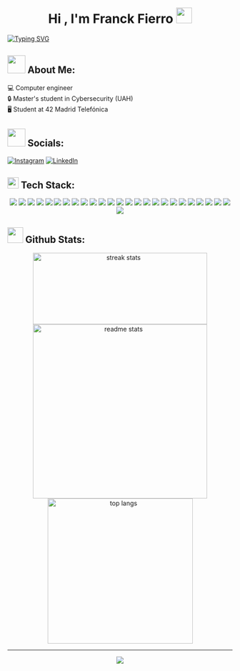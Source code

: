 <h1 align="center"><b>Hi , I'm Franck Fierro </b><img src="https://media.giphy.com/media/hvRJCLFzcasrR4ia7z/giphy.gif" width="35"></h1>

[![Typing SVG](https://readme-typing-svg.herokuapp.com?color=FF3670&size=35&center=true&vCenter=true&width=1000&lines=Welcome+to+my+GitHub+profile!;I'm+a+Computer+Engineer)](https://git.io/typing-svg)


## <img src="https://iconos8.es/icon/20523/light-on" width ="40"><b> About Me:</b>
💻 Computer engineer <br>
🔒 Master's student in Cybersecurity (UAH) <br>
🖥️ Student at 42 Madrid Telefónica


## <img src="https://media3.giphy.com/media/v1.Y2lkPTc5MGI3NjExcG92czA2NGRpNzJsYmo5d3JveGo5aTVsd3Q3cjFqZ3o2ZDF1ZG5xMCZlcD12MV9pbnRlcm5hbF9naWZfYnlfaWQmY3Q9cw/faWsfcwkzbfZQ3HOac/giphy.webp" width ="40"><b> Socials:</b>
[![Instagram](https://img.shields.io/badge/Instagram-%23E4405F.svg?logo=Instagram&logoColor=white)](https://instagram.com/franck.fierro) [![LinkedIn](https://img.shields.io/badge/LinkedIn-%230077B5.svg?logo=linkedin&logoColor=white)](https://linkedin.com/in/franckfierro) 


## <img src="https://media2.giphy.com/media/QssGEmpkyEOhBCb7e1/giphy.gif?cid=ecf05e47a0n3gi1bfqntqmob8g9aid1oyj2wr3ds3mg700bl&rid=giphy.gif" width ="25"><b> Tech Stack:</b>
<p align="center">
    <img src="https://img.shields.io/badge/c-%2300599C.svg?style=for-the-badge&logo=c&logoColor=white"/>
    <img src="https://img.shields.io/badge/html5-%23E34F26.svg?style=for-the-badge&logo=html5&logoColor=white"/>
    <img src="https://img.shields.io/badge/java-%23ED8B00.svg?style=for-the-badge&logo=openjdk&logoColor=white"/>
    <img src="https://img.shields.io/badge/javascript-%23323330.svg?style=for-the-badge&logo=javascript&logoColor=%23F7DF1E"/>
    <img src="https://img.shields.io/badge/latex-%23008080.svg?style=for-the-badge&logo=latex&logoColor=white"/>
    <img src="https://img.shields.io/badge/markdown-%23000000.svg?style=for-the-badge&logo=markdown&logoColor=white"/>
    <img src="https://img.shields.io/badge/python-3670A0?style=for-the-badge&logo=python&logoColor=ffdd54"/>
    <img src="https://img.shields.io/badge/r-%23276DC3.svg?style=for-the-badge&logo=r&logoColor=white"/>
    <img src="https://img.shields.io/badge/azure-%230072C6.svg?style=for-the-badge&logo=microsoftazure&logoColor=white"/>
    <img src="https://img.shields.io/badge/bootstrap-%238511FA.svg?style=for-the-badge&logo=bootstrap&logoColor=white"/>
    <img src="https://img.shields.io/badge/ros-%230A0FF9.svg?style=for-the-badge&logo=ros&logoColor=white"/>
    <img src="https://img.shields.io/badge/react-%2320232a.svg?style=for-the-badge&logo=react&logoColor=%2361DAFB"/>
    <img src="https://img.shields.io/badge/apache%20tomcat-%23F8DC75.svg?style=for-the-badge&logo=apache-tomcat&logoColor=black"/>
    <img src="https://img.shields.io/badge/MariaDB-003545?style=for-the-badge&logo=mariadb&logoColor=white"/>
    <img src="https://img.shields.io/badge/mysql-4479A1.svg?style=for-the-badge&logo=mysql&logoColor=white"/>
    <img src="https://img.shields.io/badge/MongoDB-%234ea94b.svg?style=for-the-badge&logo=mongodb&logoColor=white"/>
    <img src="https://img.shields.io/badge/postgres-%23316192.svg?style=for-the-badge&logo=postgresql&logoColor=white"/>
    <img src="https://img.shields.io/badge/Canva-%2300C4CC.svg?style=for-the-badge&logo=Canva&logoColor=white"/>
    <img src="https://img.shields.io/badge/blender-%23F5792A.svg?style=for-the-badge&logo=blender&logoColor=white"/>
    <img src="https://img.shields.io/badge/numpy-%23013243.svg?style=for-the-badge&logo=numpy&logoColor=white"/>
    <img src="https://img.shields.io/badge/pandas-%23150458.svg?style=for-the-badge&logo=pandas&logoColor=white"/>
    <img src="https://img.shields.io/badge/-Arduino-00979D?style=for-the-badge&logo=Arduino&logoColor=white"/>
    <img src="https://img.shields.io/badge/mosquitto-%233C5280.svg?style=for-the-badge&logo=eclipsemosquitto&logoColor=white"/>
    <img src="https://img.shields.io/badge/jira-%230A0FFF.svg?style=for-the-badge&logo=jira&logoColor=white"/>
    <img src="https://img.shields.io/badge/-RaspberryPi-C51A4A?style=for-the-badge&logo=Raspberry-Pi"/>
    <img src="https://img.shields.io/badge/Trello-%23026AA7.svg?style=for-the-badge&logo=Trello&logoColor=white"/>
</p>


## <img src="https://media.giphy.com/media/iY8CRBdQXODJSCERIr/giphy.gif" width="35"><b> Github Stats:</b>

<div align=center>
 <div align="center">
  <img width=390 height=160 src="https://github-readme-streak-stats.herokuapp.com/?user=mfranck340&count_private=true&theme=radical&border_radius=10" alt="streak stats"/>
  <img width=390 src="https://github-readme-stats.vercel.app/api?username=mfranck340&count_private=true&show_icons=true&theme=radical&rank_icon=github&border_radius=10" alt="readme stats" />
  <br/>
  <img width=325 align="center" src="https://github-readme-stats.vercel.app/api/top-langs/?username=mfranck340&hide=HTML&langs_count=8&layout=compact&theme=radical&border_radius=10&size_weight=0.5&count_weight=0.5&exclude_repo=github-readme-stats" alt="top langs" />
</div>



<!--## ✍️ Random Dev Quote
![](https://quotes-github-readme.vercel.app/api?type=horizontal&theme=dark)-->

---
[![](https://visitcount.itsvg.in/api?id=mfranck340&icon=0&color=10)](https://visitcount.itsvg.in)
